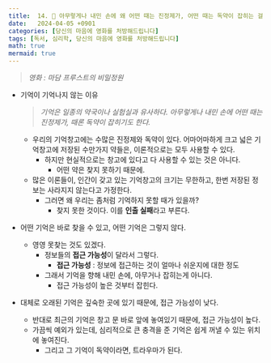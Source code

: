 ```yaml
---
title:  14. 💊 아무렇게나 내민 손에 왜 어떤 때는 진정제가, 어떤 때는 독약이 잡히는 걸까
date:   2024-04-05 +0901
categories: [당신의 마음에 영화를 처방해드립니다]
tags: [독서, 심리학, 당신의 마음에 영화를 처방해드립니다]
math: true
mermaid: true
---
```


> *영화 : 마담 프루스트의 비밀정원*
 
- 기억이 기억나지 않는 이유
    
    > *기억은 일종의 약국이나 실험실과 유사하다. 아무렇게나 내민 손에 어떤 때는 진정제가, 때론 독약이 잡히기도 한다.*
     
    - 우리의 기억창고에는 수많은 진정제와 독약이 있다. 
    어마어마하게 크고 넓은 기억창고에 저장된 수만가지 약들은, 
    이론적으로는 모두 사용할 수 있다.
        - 하지만 현실적으로는 창고에 있다고 다 사용할 수 있는 것은 아니다.
            - 어떤 약은 찾지 못하기 때문에.
    - 많은 이론들이, 인간이 갖고 있는 기억창고의 크기는 무한하고, 
    한번 저장된 정보는 사라지지 않는다고 가정한다.
        - 그러면 왜 우리는 좀처럼 기억하지 못할 때가 있을까?
            - 찾지 못한 것이다. 이를 **인출 실패**라고 부른다.
- 어떤 기억은 바로 찾을 수 있고, 어떤 기억은 그렇지 않다.
    - 영영 못찾는 것도 있겠다.
        - 정보들의 **접근 가능성**이 달라서 그렇다.
            - **접근 가능성** : 정보에 접근하는 것이 얼마나 쉬운지에 대한 정도
        - 그래서 기억을 향해 내민 손에, 아무거나 잡히는게 아니다.
            - 접근 가능성이 높은 것부터 잡힌다.
- 대체로 오래된 기억은 깊숙한 곳에 있기 때문에, 접근 가능성이 낮다.
    - 반대로 최근의 기억은 창고 문 바로 앞에 놓여있기 때문에, 접근 가능성이 높다.
    - 가끔씩 예외가 있는데, 심리적으로 큰 충격을 준 기억은 쉽게 꺼낼 수 있는 위치에 놓여진다.
        - 그리고 그 기억이 독약이라면, 트라우마가 된다.